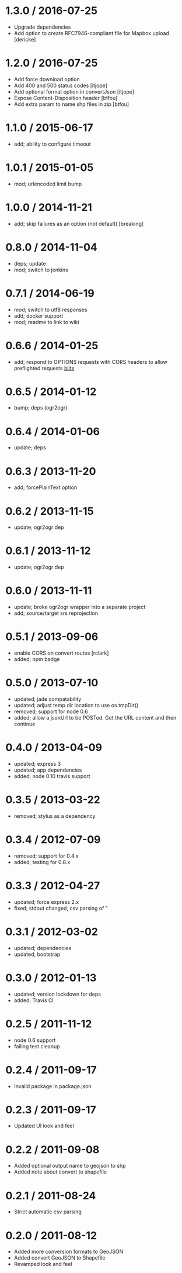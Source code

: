 # 1.3.0 / 2016-07-25

- Upgrade dependencies
- Add option to create RFC7946-compliant file for Mapbox upload [dericke]

# 1.2.0 / 2016-07-25

- Add force download option
- Add 400 and 500 status codes [itjope]
- Add optional format option in convertJson [itjope]
- Expose Content-Disposition header [btfou]
- Add extra param to name shp files in zip [btfou]

# 1.1.0 / 2015-06-17

- add; ability to configure timeout

# 1.0.1 / 2015-01-05

- mod; urlencoded limit bump

# 1.0.0 / 2014-11-21

- add; skip failures as an option (not default) [breaking]

# 0.8.0 / 2014-11-04

- deps; update
- mod; switch to jenkins

# 0.7.1 / 2014-06-19

- mod; switch to utf8 responses
- add; docker support
- mod; readme to link to wiki

# 0.6.6 / 2014-01-25

- add; respond to OPTIONS requests with CORS headers to allow preflighted requests [bilts](https://github.com/bilts)

# 0.6.5 / 2014-01-12

- bump; deps (ogr2ogr)

# 0.6.4 / 2014-01-06

- update; deps

# 0.6.3 / 2013-11-20

- add; forcePlainText option

# 0.6.2 / 2013-11-15

- update; ogr2ogr dep

# 0.6.1 / 2013-11-12

- update; ogr2ogr dep

# 0.6.0 / 2013-11-11

- update; broke ogr2ogr wrapper into a separate project
- add; source/target srs reprojection

# 0.5.1 / 2013-09-06

- enable CORS on convert routes [rclark]
- added; npm badge

# 0.5.0 / 2013-07-10

- updated; jade compatability
- updated; adjust temp dir location to use os.tmpDir()
- removed; support for node 0.6
- added; allow a jsonUrl to be POSTed. Get the URL content and then continue

# 0.4.0 / 2013-04-09

- updated; express 3
- updated; app dependencies
- added; node 0.10 travis support

# 0.3.5 / 2013-03-22

- removed; stylus as a dependency

# 0.3.4 / 2012-07-09

- removed; support for 0.4.x
- added; testing for 0.8.x

# 0.3.3 / 2012-04-27

- updated; force express 2.x
- fixed; stdout changed, csv parsing of "

# 0.3.1 / 2012-03-02

- updated; dependencies
- updated; bootstrap

# 0.3.0 / 2012-01-13

- updated; version lockdown for deps
- added; Travis CI

# 0.2.5 / 2011-11-12

- node 0.6 support
- failing test cleanup

# 0.2.4 / 2011-09-17

- Invalid package in package.json

# 0.2.3 / 2011-09-17

- Updated UI look and feel

# 0.2.2 / 2011-09-08

- Added optional output name to geojson to shp
- Added note about convert to shapefile

# 0.2.1 / 2011-08-24

- Strict automatic csv parsing

# 0.2.0 / 2011-08-12

- Added more conversion formats to GeoJSON
- Added convert GeoJSON to Shapefile
- Revamped look and feel
